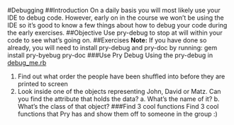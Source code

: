 #Debugging
##Introduction
On a daily basis you will most likely use your IDE to debug code. However, early on in the course we won’t be using the IDE so it’s good to know a few things about how to debug your code during the early exercises.
##Objective
Use pry-debug to stop at will within your code to see what’s going on.
##Exercises
**Note:** If you have done so already, you will need to install pry-debug and pry-doc by running: gem install pry-byebug pry-doc
###Use Pry Debug
Using the pry-debug in [debug_me.rb](./debug_me.rb)

1. Find out what order the people have been shuffled into before they are printed to screen
2. Look inside one of the objects representing John, David or Matz. Can you find the attribute that holds the data?
    a. What’s the name of it?
    b. What’s the class of that object?
###Find 3 cool functions
Find 3 cool functions that Pry has and show them off to someone in the group :)
